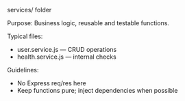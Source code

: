 services/ folder

Purpose: Business logic, reusable and testable functions.

Typical files:
- user.service.js — CRUD operations
- health.service.js — internal checks

Guidelines:
- No Express req/res here
- Keep functions pure; inject dependencies when possible

